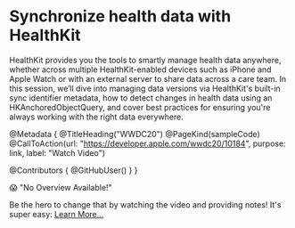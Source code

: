 # Synchronize health data with HealthKit

HealthKit provides you the tools to smartly manage health data anywhere, whether across multiple HealthKit-enabled devices such as iPhone and Apple Watch or with an external server to share data across a care team. In this session, we’ll dive into managing data versions via HealthKit's built-in sync identifier metadata, how to detect changes in health data using an HKAnchoredObjectQuery, and cover best practices for ensuring you're always working with the right data everywhere.

@Metadata {
   @TitleHeading("WWDC20")
   @PageKind(sampleCode)
   @CallToAction(url: "https://developer.apple.com/wwdc20/10184", purpose: link, label: "Watch Video")

   @Contributors {
      @GitHubUser(<replace this with your GitHub handle>)
   }
}

😱 "No Overview Available!"

Be the hero to change that by watching the video and providing notes! It's super easy:
 [Learn More…](https://wwdcnotes.github.io/WWDCNotes/documentation/wwdcnotes/contributing)

